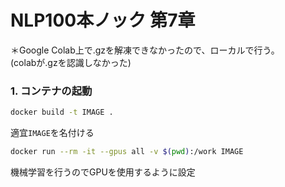 # NLP100本ノック 第7章
＊Google Colab上で.gzを解凍できなかったので、ローカルで行う。\
(colabが.gzを認識しなかった)

### 1. コンテナの起動
```zsh
docker build -t IMAGE .
```
適宜`IMAGE`を名付ける

```zsh
docker run --rm -it --gpus all -v $(pwd):/work IMAGE
```
機械学習を行うのでGPUを使用するように設定

